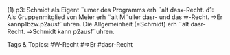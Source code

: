 (1)
p3: Schmidt als Eigent ¨umer des Programms erh ¨alt dasx-Recht.
d1: Als Gruppenmitglied von Meier erh ¨alt M¨uller dasr- und das w-Recht. ⇒Er kannp1bzw.p2ausf¨uhren.
Die Allgemeinheit (=Schmidt) erh ¨alt dasr-Recht.
⇒Schmidt kann p2ausf¨uhren.

   Tags & Topics:
   #W-Recht
   #⇒Er
   #dasr-Recht